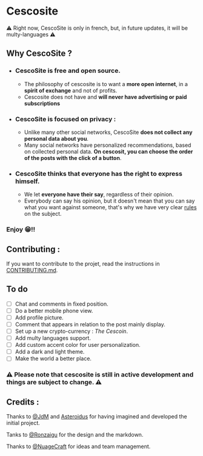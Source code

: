 # Cescosite
⚠️ Right now, CescoSite is only in french, but, in future updates, it will be multy-languages ⚠️
## Why CescoSite ?
* ### CescoSite is **free** and **open source**.
  * The philosophy of cescosite is to want a **more open internet**, in a **spirit of exchange** and not of profits.
  * Cescosite does not have and **will never have advertising or paid subscriptions**
* ### CescoSite is focused on **privacy** : 
  * Unlike many other social networks, CescoSite **does not collect any personal data about you**.
  * Many social networks have personalized recommendations, based on collected personal data. **On cescosit, you can choose the order of the posts with the click of a button**.
* ### CescoSite thinks that everyone has the right to **express himself**.
  * We let **everyone have their say**, regardless of their opinion.
  * Everybody can say his opinion, but it doesn't mean that you can say what you want against someone, that's why we have very clear [rules](https://rmbi.ch/cescosite/pages/rules.html) on the subject.

### Enjoy 😁!!

## Contributing :
If you want to contribute to the projet, read the instructions in [CONTRIBUTING.md](https://github.com/asterjdm/Cescosite/blob/master/CONTRIBUTING.md).

## To do
- [ ] Chat and comments in fixed position.
- [ ] Do a better mobile phone view.
- [ ] Add profile picture.
- [ ] Comment that appears in relation to the post mainly display.
- [ ] Set up a new crypto-currency : _The Cescoin_.
- [ ] Add multy languages support.
- [ ] Add custom accent color  for user personalization.
- [ ] Add a dark and light theme.
- [ ] Make the world a better place.

### ⚠️ Please note that cescosite is still in active development and things are subject to change. ⚠️

## Credits :
Thanks to [@JdM](https://github.com/judemont) and [Asteroidus](https://github.com/AstroidusTv) for having imagined and developed the initial project.

Tanks to [@Ronzaigu](https://github.comm/Ronzaigu) for the design and the markdown.

Thanks to [@NuageCraft](https://github.com/Nuagecraft) for ideas and team management.
